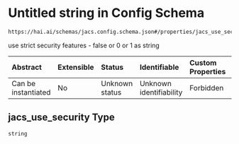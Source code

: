# Untitled string in Config Schema

```txt
https://hai.ai/schemas/jacs.config.schema.json#/properties/jacs_use_security
```

use strict security features - false or 0 or 1 as string

| Abstract            | Extensible | Status         | Identifiable            | Custom Properties | Additional Properties | Access Restrictions | Defined In                                                                                                         |
| :------------------ | :--------- | :------------- | :---------------------- | :---------------- | :-------------------- | :------------------ | :----------------------------------------------------------------------------------------------------------------- |
| Can be instantiated | No         | Unknown status | Unknown identifiability | Forbidden         | Allowed               | none                | [jacs.config.schema.json\*](../../https:/hai.ai/schemas/=./schemas/jacs.config.schema.json "open original schema") |

## jacs\_use\_security Type

`string`
